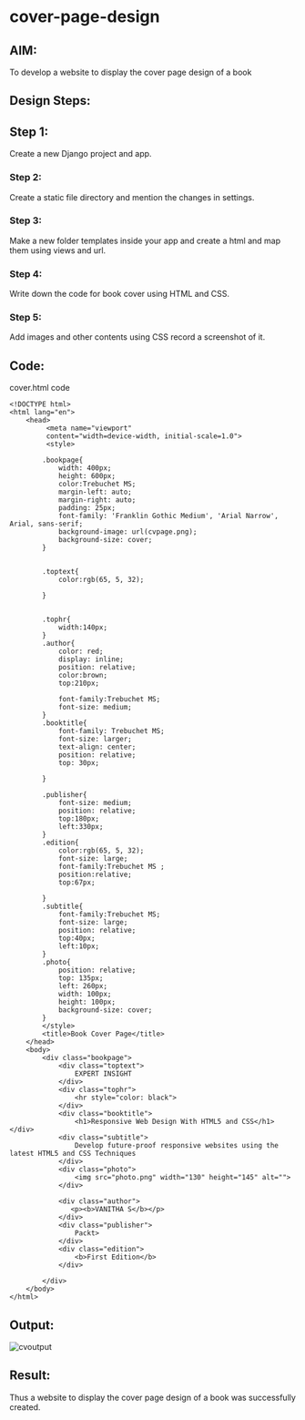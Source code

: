 # cover-page-design
## AIM:
To develop a website to display the cover page design of a book

## Design Steps:
 
## Step 1:
Create a new Django project and app.
### Step 2:
Create a static file directory and mention the changes in settings.
### Step 3:
Make a new folder templates inside your app and create a html and map them using views and url.
### Step 4:
Write down the code for book cover using HTML and CSS.
### Step 5:
Add images and other contents using CSS record a screenshot of it.

## Code:

cover.html code
~~~
<!DOCTYPE html>
<html lang="en">
    <head>
         <meta name="viewport" 
         content="width=device-width, initial-scale=1.0">
         <style>

        .bookpage{
            width: 400px;
            height: 600px;
            color:Trebuchet MS;
            margin-left: auto;
            margin-right: auto;
            padding: 25px;
            font-family: 'Franklin Gothic Medium', 'Arial Narrow', Arial, sans-serif;
            background-image: url(cvpage.png);
            background-size: cover;
        }
            

        .toptext{
            color:rgb(65, 5, 32);

        }

        
        .tophr{
            width:140px;
        }
        .author{
            color: red;
            display: inline;
            position: relative;
            color:brown;
            top:210px;
            
            font-family:Trebuchet MS;
            font-size: medium;
        }
        .booktitle{
            font-family: Trebuchet MS;
            font-size: larger;
            text-align: center;
            position: relative;
            top: 30px;
        
        }       
                   
        .publisher{
            font-size: medium;
            position: relative;
            top:180px;
            left:330px;
        }
        .edition{
            color:rgb(65, 5, 32);
            font-size: large;
            font-family:Trebuchet MS ;
            position:relative;
            top:67px;

        }
        .subtitle{
            font-family:Trebuchet MS;
            font-size: large;
            position: relative;
            top:40px;
            left:10px;
        }
        .photo{
            position: relative;
            top: 135px;
            left: 260px;
            width: 100px;
            height: 100px;
            background-size: cover;
        }
        </style>
        <title>Book Cover Page</title>
    </head>
    <body>
        <div class="bookpage">
            <div class="toptext">
                EXPERT INSIGHT
            </div>
            <div class="tophr">
                <hr style="color: black">
            </div>
            <div class="booktitle">
                <h1>Responsive Web Design With HTML5 and CSS</h1></div>
            <div class="subtitle">
                Develop future-proof responsive websites using the latest HTML5 and CSS Techniques
            </div>
            <div class="photo">
                <img src="photo.png" width="130" height="145" alt="">
            </div>
            
            <div class="author">
               <p><b>VANITHA S</b></p>
            </div>
            <div class="publisher">
                Packt>
            </div>
            <div class="edition">
                <b>First Edition</b>
            </div>
            
        </div>
    </body>
</html>
~~~

## Output:
![cvoutput](/cvoutput.png)

## Result:
Thus a website to display the cover page design of a book was successfully created.
